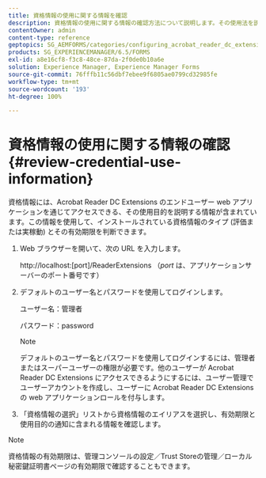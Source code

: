 ```yaml
---
title: 資格情報の使用に関する情報を確認
description: 資格情報の使用に関する情報の確認方法について説明します。その使用法を説明する資格情報の使用に関する情報には、Acrobat Reader 拡張機能を介してアクセスできます。
contentOwner: admin
content-type: reference
geptopics: SG_AEMFORMS/categories/configuring_acrobat_reader_dc_extensions
products: SG_EXPERIENCEMANAGER/6.5/FORMS
exl-id: a8e16cf8-f3c8-48ce-87da-2f0de0b10a6e
solution: Experience Manager, Experience Manager Forms
source-git-commit: 76fffb11c56dbf7ebee9f6805ae0799cd32985fe
workflow-type: tm+mt
source-wordcount: '193'
ht-degree: 100%

---
```


# 資格情報の使用に関する情報の確認 {#review-credential-use-information}

資格情報には、Acrobat Reader DC Extensions のエンドユーザー web アプリケーションを通じてアクセスできる、その使用目的を説明する情報が含まれています。この情報を使用して、インストールされている資格情報のタイプ (評価または実稼動) とその有効期限を判断できます。

1. Web ブラウザーを開いて、次の URL を入力します。

   http://localhost:[port]/ReaderExtensions （*port* は、アプリケーションサーバーのポート番号です）

1. デフォルトのユーザー名とパスワードを使用してログインします。

   ユーザー名：管理者

   パスワード：password

   >[!NOTE]
   >
   >デフォルトのユーザー名とパスワードを使用してログインするには、管理者またはスーパーユーザーの権限が必要です。他のユーザーが Acrobat Reader DC Extensions にアクセスできるようにするには、ユーザー管理でユーザーアカウントを作成し、ユーザーに Acrobat Reader DC Extensions の web アプリケーションロールを付与します。

1. 「資格情報の選択」リストから資格情報のエイリアスを選択し、有効期限と使用目的の通知に含まれる情報を確認します。

>[!NOTE]
>
>資格情報の有効期限は、管理コンソールの設定／Trust Storeの管理／ローカル秘密鍵証明書ページの有効期限で確認することもできます。
